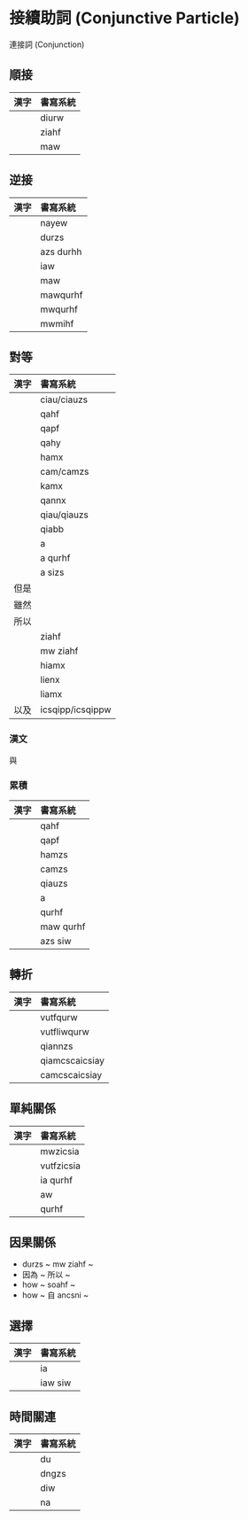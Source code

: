 # 接續助詞 (Conjunctive Particle)

連接詞 (Conjunction)

## 順接

| 漢字 | 書寫系統 |
| :--- | :--- |
|| diurw |
|| ziahf |
|| maw |

## 逆接

| 漢字 | 書寫系統 |
| :--- | :--- |
|| nayew |
|| durzs |
|| azs durhh |
|| iaw |
|| maw |
|| mawqurhf |
|| mwqurhf |
|| mwmihf |

## 對等

| 漢字 | 書寫系統 |
| :--- | :--- |
|| ciau/ciauzs |
|| qahf |
|| qapf |
|| qahy |
|| hamx |
|| cam/camzs |
|| kamx |
|| qannx |
|| qiau/qiauzs |
|| qiabb |
|| a |
|| a qurhf |
|| a sizs |
| 但是 ||
| 雖然 ||
| 所以 ||
|| ziahf |
|| mw ziahf |
|| hiamx |
|| lienx |
|| liamx |
| 以及 | icsqipp/icsqippw |

### 漢文

與

### 累積

| 漢字 | 書寫系統 |
| :--- | :--- |
|| qahf |
|| qapf |
|| hamzs |
|| camzs |
|| qiauzs |
|| a |
|| qurhf |
|| maw qurhf |
|| azs siw |

## 轉折

| 漢字 | 書寫系統 |
| :--- | :--- |
|| vutfqurw |
|| vutfliwqurw |
|| qiannzs |
|| qiamcscaicsiay |
|| camcscaicsiay |

## 單純關係

| 漢字 | 書寫系統 |
| :--- | :--- |
|| mwzicsia |
|| vutfzicsia |
|| ia qurhf |
|| aw |
|| qurhf |

## 因果關係

* durzs ~ mw ziahf ~
* 因為 ~ 所以 ~
* how ~ soahf ~
* how ~ 自 ancsni ~

## 選擇

| 漢字 | 書寫系統 |
| :--- | :--- |
|| ia |
|| iaw siw |

## 時間關連

| 漢字 | 書寫系統 |
| :--- | :--- |
|| du |
|| dngzs |
|| diw |
|| na |
